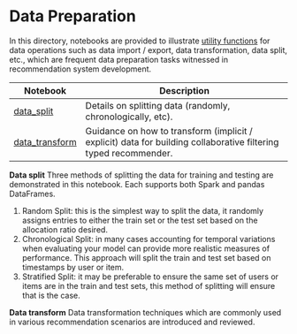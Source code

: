 # Data Preparation

In this directory, notebooks are provided to illustrate [utility functions](../../reco_utils) for
data operations such as data import / export, data transformation, data split, etc., which are frequent
data preparation tasks witnessed in recommendation system development.

| Notebook | Description | 
| --- | --- | 
| [data_split](data_split.ipynb) | Details on splitting data (randomly, chronologically, etc).
| [data_transform](data_transform.ipynb) | Guidance on how to transform (implicit / explicit) data for building collaborative filtering typed recommender.

**Data split**
Three methods of splitting the data for training and testing are demonstrated in this notebook. Each supports both Spark and pandas DataFrames.
1. Random Split: this is the simplest way to split the data, it randomly assigns entries to either the train set or the test set based on the allocation ratio desired.
2. Chronological Split: in many cases accounting for temporal variations when evaluating your model can provide more realistic measures of performance. This approach will split the train and test set based on timestamps by user or item.
3. Stratified Split: it may be preferable to ensure the same set of users or items are in the train and test sets, this method of splitting will ensure that is the case.

**Data transform**
Data transformation techniques which are commonly used in various recommendation scenarios are introduced and reviewed. 
